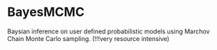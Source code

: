 # BayesMCMC

Baysian inference on user defined probabilistic models using Marchov Chain Monte Carlo sampling.
(!!!very resource intensive) 
